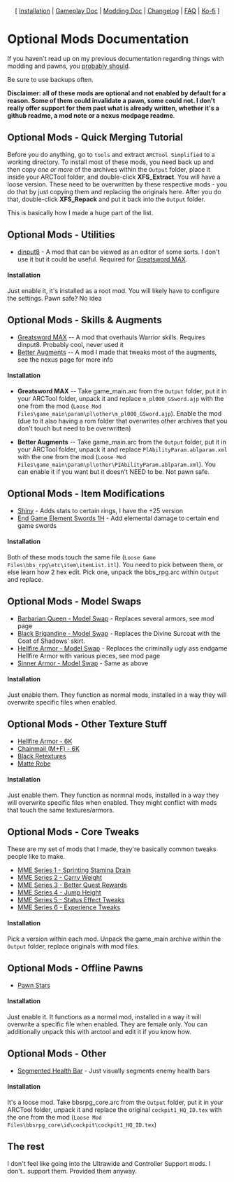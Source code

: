 <p align="center">
  [ <a href="">Installation</a> |
  <a href="https://github.com/Oghma-Infinium/Ascalon/blob/main/Documentation/Gameplay%20Documentation.md">Gameplay Doc</a> |
  <a href="https://github.com/Oghma-Infinium/Ascalon/blob/main/Documentation/Modding%20Documentation.md">Modding Doc</a> |
  <a href="https://github.com/Oghma-Infinium/Ascalon/blob/main/CHANGELOG.md">Changelog</a> |
  <a href="https://github.com/Oghma-Infinium/Ascalon/blob/main/Documentation/FAQ.md">FAQ</a> |
  <a href="https://ko-fi.com/maelstrom_">Ko-fi</a> ]
</p>

# Optional Mods Documentation

If you haven't read up on my previous documentation regarding things with modding and pawns, you [probably should](https://github.com/Oghma-Infinium/Malignance/blob/main/Documentation/MODDING%20AND%20PAWNS.md).

Be sure to use backups often.

**Disclaimer: all of these mods are optional and not enabled by default for a reason. Some of them could invalidate a pawn, some could not. I don't really offer support for them past what is already written, whether it's a github readme, a mod note or a nexus modpage readme**.

## Optional Mods - Quick Merging Tutorial

Before you do anything, go to `tools` and extract `ARCTool Simplified` to a working directory. To install most of these mods, you need back up and then copy *one or more* of the archives within the `Output` folder, place it inside your ARCTool folder, and double-click **XFS_Extract**. You will have a loose version. These need to be overwritten by these respective mods - you do that by just copying them and replacing the originals here. After you do that, double-click **XFS_Repack** and put it back into the `Output` folder.

This is basically how I made a huge part of the list. 

## Optional Mods - Utilities

- [dinput8](https://www.nexusmods.com/dragonsdogma/mods/96) - A mod that can be viewed as an editor of some sorts. I don't use it but it could be useful. Required for [Greatsword MAX](https://www.nexusmods.com/dragonsdogma/mods/474).

#### Installation
Just enable it, it's installed as a root mod. You will likely have to configure the settings. Pawn safe? No idea

## Optional Mods - Skills & Augments

- [Greatsword MAX](https://www.nexusmods.com/dragonsdogma/mods/474) -- A mod that overhauls Warrior skills. Requires dinput8. Probably cool, never used it
- [Better Augments](https://www.nexusmods.com/dragonsdogma/mods/1010) -- A mod I made that tweaks most of the augments, see the nexus page for more info

#### Installation

- **Greatsword MAX** -- Take game_main.arc from the `Output` folder, put it in your ARCTool folder, unpack it and replace `m_pl000_GSword.ajp` with the one from the mod (`Loose Mod Files\game_main\param\pl\other\m_pl000_GSword.ajp`). Enable the mod (due to it also having a rom folder that overwrites other archives that you don't touch but need to be overwritten)

- **Better Augments** -- Take game_main.arc from the `Output` folder, put it in your ARCTool folder, unpack it and replace `PlAbilityParam.ablparam.xml` with the one from the mod (`Loose Mod Files\game_main\param\pl\other\PIAbilityParam.ablparam.xml`). You can enable it if you want but it doesn't NEED to be. Not pawn safe.

## Optional Mods - Item Modifications

- [Shiny](https://www.nexusmods.com/dragonsdogma/mods/665?tab=description) - Adds stats to certain rings, I have the +25 version
- [End Game Element Swords 1H](https://www.nexusmods.com/dragonsdogma/mods/857) - Add elemental damage to certain end game swords

#### Installation

Both of these mods touch the same file (`Loose Game Files\bbs_rpg\etc\item\itemList.itl`). You need to pick between them, or else learn how 2 hex edit. Pick one, unpack the bbs_rpg.arc within `Output` and replace. 

## Optional Mods - Model Swaps

- [Barbarian Queen - Model Swap](https://www.nexusmods.com/dragonsdogma/mods/213) - Replaces several armors, see mod page
- [Black Brigandine - Model Swap](https://www.nexusmods.com/dragonsdogma/mods/483) - Replaces the Divine Surcoat with the Coat of Shadows' skirt.
- [Hellfire Armor - Model Swap](https://www.nexusmods.com/dragonsdogma/mods/596) - Replaces the criminally ugly ass endgame Hellfire Armor with various pieces, see mod page
- [Sinner Armor - Model Swap](https://www.nexusmods.com/dragonsdogma/mods/680) - Same as above

#### Installation

Just enable them. They function as normal mods, installed in a way they will overwrite specific files when enabled.

## Optional Mods - Other Texture Stuff

- [Hellfire Armor - 6K](https://www.nexusmods.com/dragonsdogma/mods/479) 
- [Chainmail (M+F) - 6K](https://www.nexusmods.com/dragonsdogma/mods/479)
- [Black Retextures](https://www.nexusmods.com/dragonsdogma/mods/5) 
- [Matte Robe](https://www.nexusmods.com/dragonsdogma/mods/925)

#### Installation

Just enable them. They function as normnal mods, installed in a way they will overwrite specific files when enabled. They might conflict with mods that touch the same textures/armors.

## Optional Mods - Core Tweaks
These are my set of mods that I made, they're basically common tweaks people like to make.

- [MME Series 1 - Sprinting Stamina Drain](https://www.nexusmods.com/dragonsdogma/mods/802) 
- [MME Series 2 - Carry Weight](https://www.nexusmods.com/dragonsdogma/mods/803)
- [MME Series 3 - Better Quest Rewards](https://www.nexusmods.com/dragonsdogma/mods/804)
- [MME Series 4 - Jump Height](https://www.nexusmods.com/dragonsdogma/mods/805)
- [MME Series 5 - Status Effect Tweaks](https://www.nexusmods.com/dragonsdogma/mods/1008)
- [MME Series 6 - Experience Tweaks](https://www.nexusmods.com/dragonsdogma/mods/1013)

#### Installation

Pick a version within each mod. Unpack the game_main archive within the `Output` folder, replace originals with mod files.

## Optional Mods - Offline Pawns

- [Pawn Stars](https://www.nexusmods.com/dragonsdogma/mods/87)

#### Installation

Just enable it. It functions as a normal mod, installed in a way it will overwrite a specific file when enabled. They are female only. You can additionally unpack this with arctool and edit it if you know how.

## Optional Mods - Other

- [Segmented Health Bar](https://www.nexusmods.com/dragonsdogma/mods/374) - Just visually segments enemy health bars

#### Installation

It's a loose mod. Take bbsrpg_core.arc from the `Output` folder, put it in your ARCTool folder, unpack it and replace the original `cockpit1_HQ_ID.tex` with the one from the mod (`Loose Mod Files\bbsrpg_core\id\cockpit\cockpit1_HQ_ID.tex`)

## The rest

I don't feel like going into the Ultrawide and Controller Support mods. I don't.. support them. Provided them anyway.
